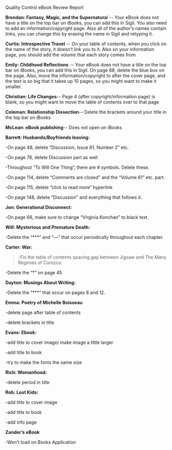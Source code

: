 Quality Control eBook Review Report

**Brendan: Fantasy, Magic, and the Supernatura**l -- Your eBook does not have
    a title on the top bar on iBooks, you can add this in Sigil. You
    also need to add an information/copyright page. Also all of the
    author’s names contain links, you can change this by erasing the
    name in Sigil and retyping it.

<!-- -->

**Curtis: Introspective Travel** -- On your table of contents, when you
    click on the name of the story, it doesn’t link you to it. Also on
    your information page, you should add the volume that each story
    comes from

<!-- -->

**Emily: Childhood Reflections** -- Your eBook does not have a title on the
    top bar on iBooks, you can add this in Sigil. On page 68, delete the
    blue box on the page. Also, move the information/copyright to after
    the cover page, and the text is so big that it takes up 10 pages, so
    you might want to make it smaller.

<!-- -->

**Christian: Life Changes**-- Page 4 (after copyright/information page) is
    blank, so you might want to move the table of contents over to that
    page

<!-- -->

**Coleman: Relationship Dissection**-- Delete the brackets around your title
    in the top bar on iBooks

<!-- -->

**McLean: eBook publishing**-- Does not open on iBooks

**Barrett: Husbands/Boyfriends leaving:**

-On page 48, delete “Discussion, Issue 61, Number 2” etc.

-On page 78, delete Discussion part as well

-Throughout “To Will One Thing”, there are \# symbols. Delete these.

-On page 114, delete “Comments are closed” and the “Volume 61” etc.
part.

-On page 115, delete “click to read more” hyperlink

-On page 148, delete “Discussion” and everything that follows it.

**Jon: Generational Disconnect:**

-On page 66, make sure to change “Virginia Konchan” to black text.

**Will: Mysterious and Premature Death:**

-Delete the “\*\*\*” and “—” that occur periodically throughout each
chapter.

**Carter: War:**

> -Fix the table of contents spacing gap between Jigsaw and The Many
> Regimes of Corozco

-Delete the “\*” on page 45

**Dayton: Musings About Writing:**

-Delete the “\*\*\*” that occur on pages 8 and 12.  

**Emma: Poetry of Michelle Boisseau**

-delete page after table of contents

-delete brackets in title

**Evans: Ebook:**

-add title to cover image/ make image a little larger

-add title to book

-try to make the fonts the same size

**Rich: Womanhood:**

-delete period in title

**Rob: Lost Kids:**

-add title to cover image

-add title to book

-add info page

**Zander’s eBook**

-Won’t load on Books Application
